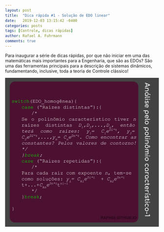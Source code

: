 ```yaml
---
layout: post
title:  "Dica rápida #1 - Solução de EDO linear"
date:   2019-12-03 13:15:42 -0400
categories: posts
tags: [Controle, dicas rápidas]
author: Rafael A. Fuhrmann
comments: true
---
```



Para inaugurar a série de dicas rápidas, por que não iniciar em uma das matemáticas mais importantes para a Engenharia, que são as EDOs? São uma das ferramentas principais para a descrição de sistemas dinâmicos, fundamentando, inclusive,
toda a teoria de Controle clássico!


![EDO](/assets/ControlSnippet-1.svg)
